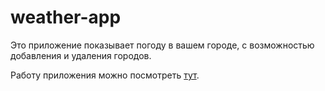 # weather-app

Это приложение показывает погоду в вашем городе, с возможностью добавления и удаления городов.

Работу приложения можно посмотреть <a href="https://korneevnm.github.io/weather-app/">тут</a>.
